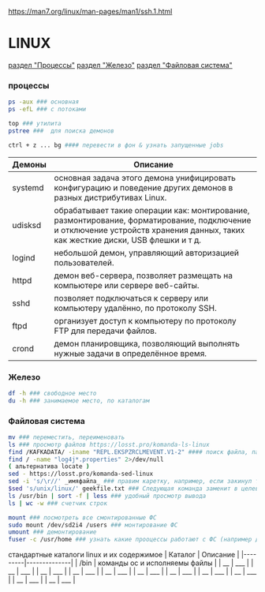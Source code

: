 <https://man7.org/linux/man-pages/man1/ssh.1.html>

# LINUX
[раздел "Процессы"](#процессы)
[раздел "Железо"](#железо)
[раздел "Файловая система"](#Файловая-система)

### процессы

```bash
ps -aux ### основная
ps -efL ### с потоками
```
```bash
top ### утилита
pstree ###  для поиска демонов
```
```bash
ctrl + z ... bg #### перевести в фон & узнать запущенные jobs
```
| Демоны     | Описание                                                                                  |
|---------|-------------------------------------------------------------------------------------------|
| systemd  | основная задача этого демона унифицировать конфигурацию и поведение других демонов в разных дистрибутивах Linux. |
| udisksd     | обрабатывает такие операции как: монтирование, размонтирование, форматирование, подключение и отключение устройств хранения данных, таких как жесткие диски, USB флешки и т д. |
| logind    | небольшой демон, управляющий авторизацией пользователей.|
| httpd      | демон веб-сервера, позволяет размещать на компьютере или сервере веб-сайты.|
| sshd    | позволяет подключаться к серверу или компьютеру удалённо, по протоколу SSH. |
| ftpd   | организует доступ к компьютеру по протоколу FTP для передачи файлов. |
| crond    | демон планировщика, позволяющий выполнять нужные задачи в определённое время. |


### Железо

```bash
df -h ### свободное место
du -h ### занимаемое место, по каталогам
```

### Файловая система


```bash
mv ### переместить, переименовать 
ls ### просмотр файлов https://losst.pro/komanda-ls-linux
find /KAFKADATA/ -iname "REPL.EKSPZRCLMEVENT.V1-2" #### поиск файла, папки - 
find / -name "log4j*.properties" 2>/dev/null
( альтернатива locate )
sed - https://losst.pro/komanda-sed-linux 
sed -i 's/\r//' _имяфайла_ ### правим каретку, например, если закинул текстовый файл с windows
$sed 's/unix/linux/' geekfile.txt ### Следующая команда заменит в целевом файле вхождения слова unix на linux:
ls /usr/bin | sort -f | less ### удобный просмотр вывода
ls | wc -w ### счетчик строк
```

```bash
mount ### посмотреть все смонтированные ФС
sudo mount /dev/sd2i4 /users ### монтирование ФС
umount ### демонтирование
fuser -с /usr/home ### узнать какие прооцессы работают с ФС (например для демонтирования)

```

стандартные каталоги linux и их содержимое
| Каталог     | Описание |
|---------|--------------|
| /bin | команды ос и исполняемы файлы |
| __ | ___ |
| __ | ___ |
| __ | ___ |
| __ | ___ |
| __ | ___ |
| __ | ___ |
| __ | ___ |
| __ | ___ |
| __ | ___ |
| __ | ___ |
| __ | ___ |



























